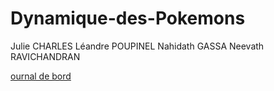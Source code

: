 # Dynamique-des-Pokemons

Julie CHARLES
Léandre POUPINEL
Nahidath GASSA
Neevath RAVICHANDRAN

[ournal de bord](https://are-dynamic-2018.github.io/Dynamique-des-Pokemons/Journal%20de%20bord)
